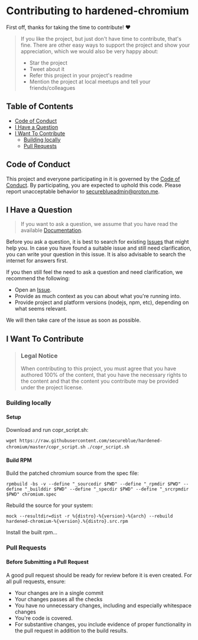 <!-- omit in toc -->
# Contributing to hardened-chromium

First off, thanks for taking the time to contribute! ❤️

> If you like the project, but just don't have time to contribute, that's fine. There are other easy ways to support the project and show your appreciation, which we would also be very happy about:
> - Star the project
> - Tweet about it
> - Refer this project in your project's readme
> - Mention the project at local meetups and tell your friends/colleagues

<!-- omit in toc -->
## Table of Contents

- [Code of Conduct](#code-of-conduct)
- [I Have a Question](#i-have-a-question)
- [I Want To Contribute](#i-want-to-contribute)
  - [Building locally](#your-first-code-contribution)
  - [Pull Requests](#💫-pull-requests)


## Code of Conduct

This project and everyone participating in it is governed by the
[Code of Conduct](https://github.com/secureblue/hardened-chromium/blob/master/CODE_OF_CONDUCT.md).
By participating, you are expected to uphold this code. Please report unacceptable behavior
to <secureblueadmin@proton.me>.


## I Have a Question

> If you want to ask a question, we assume that you have read the available [Documentation]().

Before you ask a question, it is best to search for existing [Issues](https://github.com/secureblue/hardened-chromium/issues) that might help you. In case you have found a suitable issue and still need clarification, you can write your question in this issue. It is also advisable to search the internet for answers first.

If you then still feel the need to ask a question and need clarification, we recommend the following:

- Open an [Issue](https://github.com/secureblue/hardened-chromium/issues/new).
- Provide as much context as you can about what you're running into.
- Provide project and platform versions (nodejs, npm, etc), depending on what seems relevant.

We will then take care of the issue as soon as possible.

## I Want To Contribute

> ### Legal Notice <!-- omit in toc -->
> When contributing to this project, you must agree that you have authored 100% of the content, that you have the necessary rights to the content and that the content you contribute may be provided under the project license.

### Building locally
#### Setup
Download and run copr_script.sh:

`wget https://raw.githubusercontent.com/secureblue/hardened-chromium/master/copr_script.sh`
`./copr_script.sh`

#### Build RPM
Build the patched chromium source from the spec file:

`rpmbuild -bs -v --define "_sourcedir $PWD" --define "_rpmdir $PWD" --define "_builddir $PWD" --define "_specdir $PWD" --define "_srcrpmdir $PWD" chromium.spec`

Rebuild the source for your system:

`mock --resultdir=dist -r %{distro}-%{version}-%{arch} --rebuild hardened-chromium-%{version}.%{distro}.src.rpm`

Install the built rpm...
### Pull Requests

#### Before Submitting a Pull Request

A good pull request should be ready for review before it is even created. For all pull requests, ensure:

- Your changes are in a single commit
- Your changes passes all the checks
- You have no unnecessary changes, including and especially whitespace changes
- You're code is covered.
- For substantive changes, you include evidence of proper functionality in the pull request in addition to the build results.
